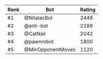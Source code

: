 Rank|Bot|Rating
---|---|---
#1|@NilatacBot|2448
#2|@anti-bot|2188
#3|@CatNail|2042
#4|@pawnrobot|1800
#5|@MinOpponentMoves|1120
